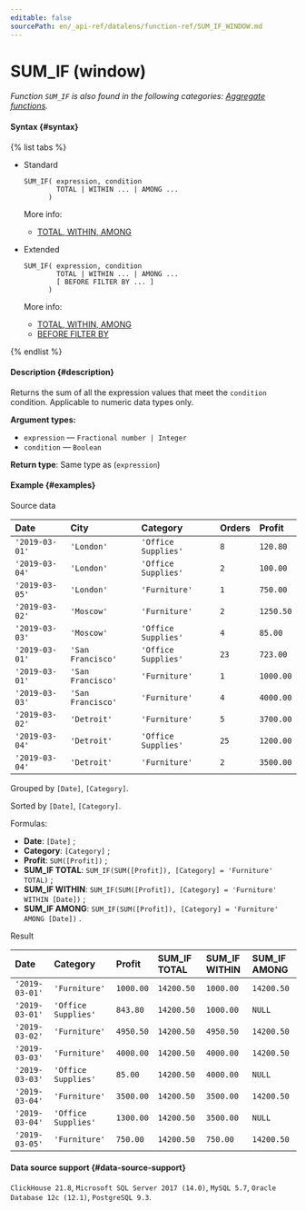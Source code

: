 ```yaml
---
editable: false
sourcePath: en/_api-ref/datalens/function-ref/SUM_IF_WINDOW.md
---
```


# SUM_IF (window)

_Function `SUM_IF` is also found in the following categories: [Aggregate functions](SUM_IF.md)._

#### Syntax {#syntax}

{% list tabs %}

- Standard

  ```
  SUM_IF( expression, condition
          TOTAL | WITHIN ... | AMONG ...
        )
  ```

  More info:
  - [TOTAL, WITHIN, AMONG](window-functions.md#syntax-grouping)

- Extended

  ```
  SUM_IF( expression, condition
          TOTAL | WITHIN ... | AMONG ...
          [ BEFORE FILTER BY ... ]
        )
  ```

  More info:
  - [TOTAL, WITHIN, AMONG](window-functions.md#syntax-grouping)
  - [BEFORE FILTER BY](window-functions.md#syntax-before-filter-by)

{% endlist %}

#### Description {#description}
Returns the sum of all the expression values that meet the `condition` condition. Applicable to numeric data types only.

**Argument types:**
- `expression` — `Fractional number | Integer`
- `condition` — `Boolean`


**Return type**: Same type as (`expression`)

#### Example {#examples}




Source data

| **Date**       | **City**          | **Category**        | **Orders**   | **Profit**   |
|:---------------|:------------------|:--------------------|:-------------|:-------------|
| `'2019-03-01'` | `'London'`        | `'Office Supplies'` | `8`          | `120.80`     |
| `'2019-03-04'` | `'London'`        | `'Office Supplies'` | `2`          | `100.00`     |
| `'2019-03-05'` | `'London'`        | `'Furniture'`       | `1`          | `750.00`     |
| `'2019-03-02'` | `'Moscow'`        | `'Furniture'`       | `2`          | `1250.50`    |
| `'2019-03-03'` | `'Moscow'`        | `'Office Supplies'` | `4`          | `85.00`      |
| `'2019-03-01'` | `'San Francisco'` | `'Office Supplies'` | `23`         | `723.00`     |
| `'2019-03-01'` | `'San Francisco'` | `'Furniture'`       | `1`          | `1000.00`    |
| `'2019-03-03'` | `'San Francisco'` | `'Furniture'`       | `4`          | `4000.00`    |
| `'2019-03-02'` | `'Detroit'`       | `'Furniture'`       | `5`          | `3700.00`    |
| `'2019-03-04'` | `'Detroit'`       | `'Office Supplies'` | `25`         | `1200.00`    |
| `'2019-03-04'` | `'Detroit'`       | `'Furniture'`       | `2`          | `3500.00`    |

Grouped by `[Date]`, `[Category]`.

Sorted by `[Date]`, `[Category]`.

Formulas:

- **Date**: `[Date]` ;
- **Category**: `[Category]` ;
- **Profit**: `SUM([Profit])` ;
- **SUM_IF TOTAL**: `SUM_IF(SUM([Profit]), [Category] = 'Furniture' TOTAL)` ;
- **SUM_IF WITHIN**: `SUM_IF(SUM([Profit]), [Category] = 'Furniture' WITHIN [Date])` ;
- **SUM_IF AMONG**: `SUM_IF(SUM([Profit]), [Category] = 'Furniture' AMONG [Date])` .


Result

| **Date**       | **Category**        | **Profit**   | **SUM_IF TOTAL**   | **SUM_IF WITHIN**   | **SUM_IF AMONG**   |
|:---------------|:--------------------|:-------------|:-------------------|:--------------------|:-------------------|
| `'2019-03-01'` | `'Furniture'`       | `1000.00`    | `14200.50`         | `1000.00`           | `14200.50`         |
| `'2019-03-01'` | `'Office Supplies'` | `843.80`     | `14200.50`         | `1000.00`           | `NULL`             |
| `'2019-03-02'` | `'Furniture'`       | `4950.50`    | `14200.50`         | `4950.50`           | `14200.50`         |
| `'2019-03-03'` | `'Furniture'`       | `4000.00`    | `14200.50`         | `4000.00`           | `14200.50`         |
| `'2019-03-03'` | `'Office Supplies'` | `85.00`      | `14200.50`         | `4000.00`           | `NULL`             |
| `'2019-03-04'` | `'Furniture'`       | `3500.00`    | `14200.50`         | `3500.00`           | `14200.50`         |
| `'2019-03-04'` | `'Office Supplies'` | `1300.00`    | `14200.50`         | `3500.00`           | `NULL`             |
| `'2019-03-05'` | `'Furniture'`       | `750.00`     | `14200.50`         | `750.00`            | `14200.50`         |




#### Data source support {#data-source-support}

`ClickHouse 21.8`, `Microsoft SQL Server 2017 (14.0)`, `MySQL 5.7`, `Oracle Database 12c (12.1)`, `PostgreSQL 9.3`.
